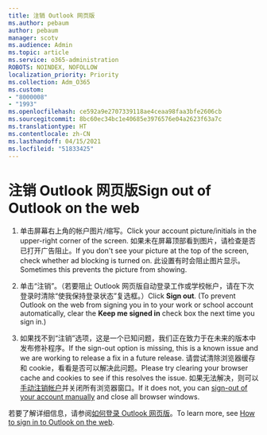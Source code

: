 ```yaml
---
title: 注销 Outlook 网页版
ms.author: pebaum
author: pebaum
manager: scotv
ms.audience: Admin
ms.topic: article
ms.service: o365-administration
ROBOTS: NOINDEX, NOFOLLOW
localization_priority: Priority
ms.collection: Adm_O365
ms.custom:
- "8000008"
- "1993"
ms.openlocfilehash: ce592a9e2707339118ae4ceaa98faa3bfe2606cb
ms.sourcegitcommit: 8bc60ec34bc1e40685e3976576e04a2623f63a7c
ms.translationtype: HT
ms.contentlocale: zh-CN
ms.lasthandoff: 04/15/2021
ms.locfileid: "51833425"
---
```

# <a name="sign-out-of-outlook-on-the-web"></a><span data-ttu-id="81f26-102">注销 Outlook 网页版</span><span class="sxs-lookup"><span data-stu-id="81f26-102">Sign out of Outlook on the web</span></span>

1. <span data-ttu-id="81f26-103">单击屏幕右上角的帐户图片/缩写。</span><span class="sxs-lookup"><span data-stu-id="81f26-103">Click your account picture/initials in the upper-right corner of the screen.</span></span> <span data-ttu-id="81f26-104">如果未在屏幕顶部看到图片，请检查是否已打开广告阻止。</span><span class="sxs-lookup"><span data-stu-id="81f26-104">If you don't see your picture at the top of the screen, check whether ad blocking is turned on.</span></span> <span data-ttu-id="81f26-105">此设置有时会阻止图片显示。</span><span class="sxs-lookup"><span data-stu-id="81f26-105">Sometimes this prevents the picture from showing.</span></span>

2. <span data-ttu-id="81f26-106">单击“注销”。（若要阻止 Outlook 网页版自动登录工作或学校帐户，请在下次登录时清除“使我保持登录状态”复选框。）</span><span class="sxs-lookup"><span data-stu-id="81f26-106">Click **Sign out**. (To prevent Outlook on the web from signing you in to your work or school account automatically, clear the **Keep me signed in** check box the next time you sign in.)</span></span>

3. <span data-ttu-id="81f26-107">如果找不到“注销”选项，这是一个已知问题，我们正在致力于在未来的版本中发布修补程序。</span><span class="sxs-lookup"><span data-stu-id="81f26-107">If the sign-out option is missing, this is a known issue and we are working to release a fix in a future release.</span></span>  <span data-ttu-id="81f26-108">请尝试清除浏览器缓存和 cookie，看看是否可以解决此问题。</span><span class="sxs-lookup"><span data-stu-id="81f26-108">Please try clearing your browser cache and cookies to see if this resolves the issue.</span></span>  <span data-ttu-id="81f26-109">如果无法解决，则可以[手动注销帐户](https://login.live.com/logout.srf)并关闭所有浏览器窗口。</span><span class="sxs-lookup"><span data-stu-id="81f26-109">If it does not, you can [sign-out of your account manually](https://login.live.com/logout.srf) and close all browser windows.</span></span>

<span data-ttu-id="81f26-110">若要了解详细信息，请参阅[如何登录 Outlook 网页版](https://support.office.com/article/how-to-sign-in-to-outlook-on-the-web-763fab4d-0138-4814-b450-37fc286bcb79)。</span><span class="sxs-lookup"><span data-stu-id="81f26-110">To learn more, see [How to sign in to Outlook on the web](https://support.office.com/article/how-to-sign-in-to-outlook-on-the-web-763fab4d-0138-4814-b450-37fc286bcb79).</span></span>
